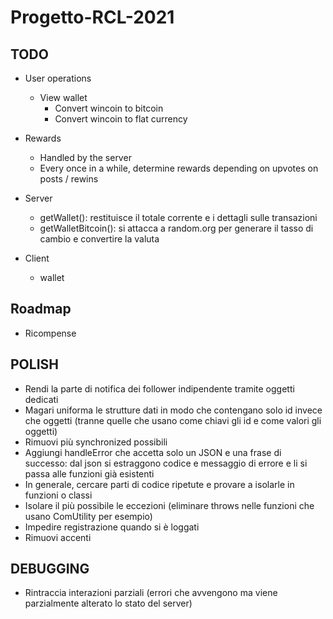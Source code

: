 # Progetto-RCL-2021

## TODO

- User operations
  - View wallet
    - Convert wincoin to bitcoin
    - Convert wincoin to flat currency


- Rewards
  - Handled by the server
  - Every once in a while, determine rewards depending on upvotes on posts / rewins


- Server
  - getWallet(): restituisce il totale corrente e i dettagli sulle transazioni
  - getWalletBitcoin(): si attacca a random.org per generare il tasso di cambio e convertire la valuta

- Client
  - wallet

## Roadmap
- Ricompense

## POLISH
- Rendi la parte di notifica dei follower indipendente tramite oggetti dedicati
- Magari uniforma le strutture dati in modo che contengano solo id invece che oggetti (tranne quelle che usano come chiavi gli id e come valori gli oggetti)
- Rimuovi più synchronized possibili
- Aggiungi handleError che accetta solo un JSON e una frase di successo: dal json si estraggono codice e messaggio di errore e li si passa alle funzioni già esistenti
- In generale, cercare parti di codice ripetute e provare a isolarle in funzioni o classi
- Isolare il più possibile le eccezioni (eliminare throws nelle funzioni che usano ComUtility per esempio)
- Impedire registrazione quando si è loggati
- Rimuovi accenti
## DEBUGGING
- Rintraccia interazioni parziali (errori che avvengono ma viene parzialmente alterato lo stato del server)
